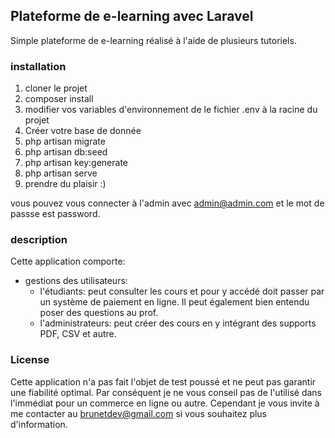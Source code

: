 ## Plateforme de e-learning avec Laravel

Simple plateforme de e-learning réalisé à l'aide de plusieurs tutoriels.

### installation

1. cloner le projet
2. composer install
3. modifier vos variables d'environnement de le fichier .env à la racine du projet
4. Créer votre base de donnée
5. php artisan migrate
6. php artisan db:seed
7. php artisan key:generate
8. php artisan serve
9. prendre du plaisir :)

vous pouvez vous connecter à l'admin avec admin@admin.com et le mot de passse est password.

### description

Cette application comporte:

- gestions des utilisateurs:
  - l'étudiants: peut consulter les cours et pour y accédé doit passer par un système de paiement en ligne.
                Il peut également bien entendu poser des questions au prof.
  - l'administrateurs: peut créer des cours en y intégrant des supports PDF, CSV et autre.

### License

Cette application n'a pas fait l'objet de test poussé et ne peut pas garantir une fiabilité optimal.
Par conséquent je ne vous conseil pas de l'utilisé dans l'immédiat pour un commerce en ligne ou autre.
Cependant je vous invite à me contacter au brunetdev@gmail.com si vous souhaitez plus d'information.  
